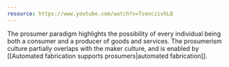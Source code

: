 ```yaml
---
resource: https://www.youtube.com/watch?v=TsenczivhLQ
---
```


The prosumer paradigm highlights the possibility of every individual being both a consumer and a producer of goods and services. The prosumerism culture partially overlaps with the maker culture, and is enabled by [[Automated fabrication supports prosumers|automated fabrication]].